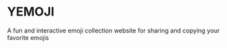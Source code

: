# YEMOJI
A fun and interactive emoji collection website for sharing and copying your favorite emojis
